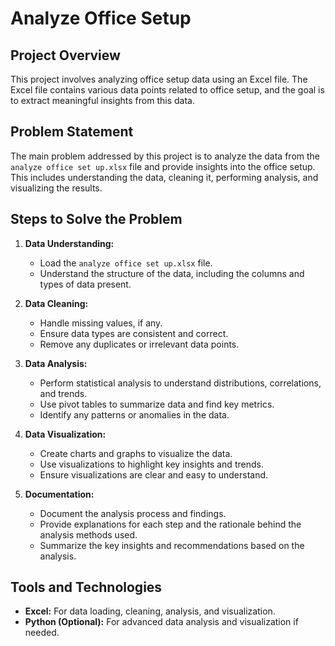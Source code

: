 # Analyze Office Setup

## Project Overview

This project involves analyzing office setup data using an Excel file. The Excel file contains various data points related to office setup, and the goal is to extract meaningful insights from this data.

## Problem Statement

The main problem addressed by this project is to analyze the data from the `analyze office set up.xlsx` file and provide insights into the office setup. This includes understanding the data, cleaning it, performing analysis, and visualizing the results.

## Steps to Solve the Problem

1. **Data Understanding:**
   - Load the `analyze office set up.xlsx` file.
   - Understand the structure of the data, including the columns and types of data present.

2. **Data Cleaning:**
   - Handle missing values, if any.
   - Ensure data types are consistent and correct.
   - Remove any duplicates or irrelevant data points.

3. **Data Analysis:**
   - Perform statistical analysis to understand distributions, correlations, and trends.
   - Use pivot tables to summarize data and find key metrics.
   - Identify any patterns or anomalies in the data.

4. **Data Visualization:**
   - Create charts and graphs to visualize the data.
   - Use visualizations to highlight key insights and trends.
   - Ensure visualizations are clear and easy to understand.

5. **Documentation:**
   - Document the analysis process and findings.
   - Provide explanations for each step and the rationale behind the analysis methods used.
   - Summarize the key insights and recommendations based on the analysis.

## Tools and Technologies

- **Excel:** For data loading, cleaning, analysis, and visualization.
- **Python (Optional):** For advanced data analysis and visualization if needed.


